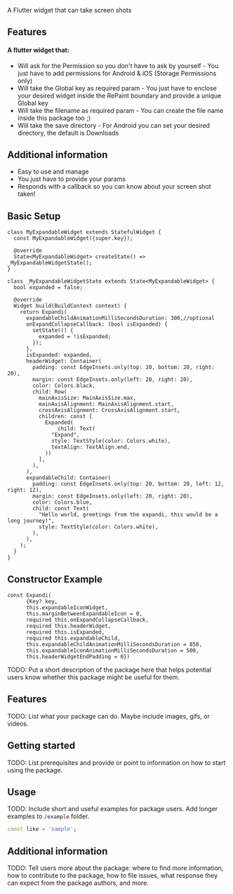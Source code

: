 A Flutter widget that can take screen shots

## Features

#### A flutter widget that:

* Will ask for the Permission so you don't have to ask by yourself - You just have to add permissions for Android & iOS (Storage Permissions only)
* Will take the Global key as required param - You just have to enclose your desired widget inside the RePaint boundary and provide a unique Global key
* Will take the filename as required param - You can create the file name inside this package too ;)
* Will take the save directory - For Android you can set your desired directory, the default is Downloads

## Additional information

* Easy to use and manage
* You just have to provide your params
* Responds with a callback so you can know about your screen shot taken!

## Basic Setup

```
class MyExpandableWidget extends StatefulWidget {
  const MyExpandableWidget({super.key});

  @override
  State<MyExpandableWidget> createState() => _MyExpandableWidgetState();
}

class _MyExpandableWidgetState extends State<MyExpandableWidget> {
  bool expanded = false;

  @override
  Widget build(BuildContext context) {
    return Expandi(
      expandableChildAnimationMilliSecondsDuration: 300,//optional
      onExpandCollapseCallback: (bool isExpanded) {
        setState(() {
          expanded = !isExpanded;
        });
      },
      isExpanded: expanded,
      headerWidget: Container(
        padding: const EdgeInsets.only(top: 20, bottom: 20, right: 20),
        margin: const EdgeInsets.only(left: 20, right: 20),
        color: Colors.black,
        child: Row(
          mainAxisSize: MainAxisSize.max,
          mainAxisAlignment: MainAxisAlignment.start,
          crossAxisAlignment: CrossAxisAlignment.start,
          children: const [
            Expanded(
                child: Text(
              "Expand",
              style: TextStyle(color: Colors.white),
              textAlign: TextAlign.end,
            ))
          ],
        ),
      ),
      expandableChild: Container(
        padding: const EdgeInsets.only(top: 20, bottom: 20, left: 12, right: 12),
        margin: const EdgeInsets.only(left: 20, right: 20),
        color: Colors.blue,
        child: const Text(
          "Hello world, greetings from the expandi, this would be a long journey!",
          style: TextStyle(color: Colors.white),
        ),
      ),
    );
  }
}
```

## Constructor Example

```
const Expandi(
      {Key? key,
      this.expandableIconWidget,
      this.marginBetweenExpandableIcon = 0,
      required this.onExpandCollapseCallback,
      required this.headerWidget,
      required this.isExpanded,
      required this.expandableChild,
      this.expandableChildAnimationMilliSecondsDuration = 850,
      this.expandableIconAnimationMilliSecondsDuration = 500,
      this.headerWidgetEndPadding = 0})
```

<!--
This README describes the package. If you publish this package to pub.dev,
this README's contents appear on the landing page for your package.

For information about how to write a good package README, see the guide for
[writing package pages](https://dart.dev/guides/libraries/writing-package-pages).

For general information about developing packages, see the Dart guide for
[creating packages](https://dart.dev/guides/libraries/create-library-packages)
and the Flutter guide for
[developing packages and plugins](https://flutter.dev/developing-packages).
-->

TODO: Put a short description of the package here that helps potential users
know whether this package might be useful for them.

## Features

TODO: List what your package can do. Maybe include images, gifs, or videos.

## Getting started

TODO: List prerequisites and provide or point to information on how to
start using the package.

## Usage

TODO: Include short and useful examples for package users. Add longer examples
to `/example` folder.

```dart
const like = 'sample';
```

## Additional information

TODO: Tell users more about the package: where to find more information, how to
contribute to the package, how to file issues, what response they can expect
from the package authors, and more.
